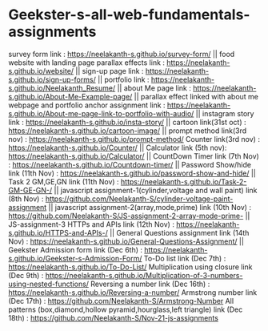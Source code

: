 # Geekster-s-all-web-fundamentals-assignments
survey form link : https://neelakanth-s.github.io/survey-form/ ||
food website with landing page parallax effects link : https://neelakanth-s.github.io/website/ ||
sign-up page link : https://neelakanth-s.github.io/sign-up-forms/ ||
portfolio link : https://neelakanth-s.github.io/Neelakanth_Resume/ ||
about Me page link : https://neelakanth-s.github.io/About-Me-Example-page/ ||
parallax effect linked with about me webpage and portfolio anchor assignment link : https://neelakanth-s.github.io/About-me-page-link-to-portfolio-with-audio/ ||
instagram story link : https://neelakanth-s.github.io/insta-story/ ||
cartoon link(31st oct) : https://neelakanth-s.github.io/cartoon-image/ || 
prompt method link(3rd nov) : https://neelakanth-s.github.io/prompt-method/
Counter link(3rd nov) : https://neelakanth-s.github.io/Counter/ ||
Calculator link (5th nov): https://neelakanth-s.github.io/Calculator/ ||
CountDown Timer link (7th Nov) : https://neelakanth-s.github.io/Countdown-timer/ ||
Password Show/hide link (11th Nov) : https://neelakanth-s.github.io/password-show-and-hide/ ||
Task 2 GM,GE,GN link (11th Nov) : https://neelakanth-s.github.io/Task-2-GM-GE-GN-/ ||
javascript assignment-1(cylinder,voltage and wall paint) link (8th Nov) : https://github.com/Neelakanth-S/cylinder-voltage-paint-assignment ||
javascript assignment-2(array,mode,prime) link (10th Nov) : https://github.com/Neelakanth-S/JS-assignment-2-array-mode-prime- ||
JS-assignment-3 HTTPs and APIs link (12th Nov) : https://neelakanth-s.github.io/HTTPS-and-APIs-/ ||
General Questions assignment link (14th Nov) : https://neelakanth-s.github.io/General-Questions-Assignment/ ||
Geekster Admission form link (Dec 6th) : https://neelakanth-s.github.io/Geekster-s-Admission-Form/
To-Do list link (Dec 7th) : https://neelakanth-s.github.io/To-Do-List/
Multiplication using closure link (Dec 9th) : https://neelakanth-s.github.io/Multiplication-of-3-numbers-using-nested-functions/
Reversing a number link (Dec 16th) : https://neelakanth-s.github.io/Reversing-a-number/
Armstrong number link (Dec 17th) : https://github.com/Neelakanth-S/Armstrong-Number
All patterns (box,diamond,hollow pyramid,hourglass,left triangle) link (Dec 18th) : https://github.com/Neelakanth-S/Nov-21-js-assignments
